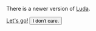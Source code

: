 <!-- markdownlint-disable -->
<div id="site-version-alert" class="alert fix-t fix-l w-100 bc-danger jc-center" style="z-index:100" data-toggle-target="site-version-alert">
  <div class="alert-content">
    <p>
      There is a newer version of <a class="link-light" data-turbolinks="false" href="{{ site.luda.siteBaseUrl }}">Luda</a>.
    </p>
  </div>
  <div class="alert-action">
    <a data-turbolinks="false" href="{{ site.luda.siteBaseUrl }}" class="btn btn-light btn-small mr-small">Let's go!</a>
    <button data-toggleable class="btn btn-hollow-light btn-small">I don't care.</button>
  </div>
</div>
